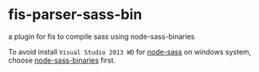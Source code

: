 # fis-parser-sass-bin
a plugin for fis to compile sass using node-sass-binaries

To avoid install `Visual Studio 2013 WD` for [node-sass](https://github.com/sass/node-sass) on windows system, choose [node-sass-binaries](https://github.com/sass/node-sass-binaries) first.
